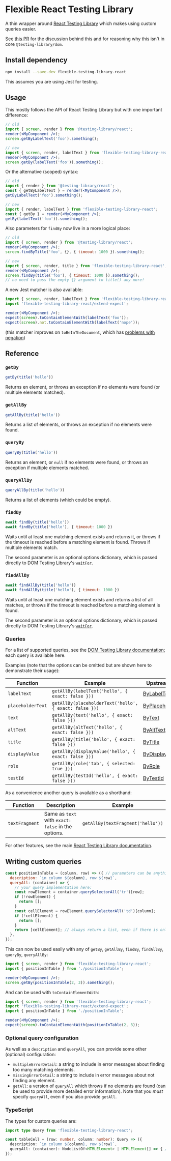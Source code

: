 # Flexible React Testing Library

A thin wrapper around [React Testing Library](https://github.com/testing-library/react-testing-library)
which makes using custom queries easier.

See [this PR](https://github.com/testing-library/dom-testing-library/issues/266) for the
discussion behind this and for reasoning why this isn't in core `@testing-library/dom`.

## Install dependency

```bash
npm install --save-dev flexible-testing-library-react
```

This assumes you are using Jest for testing.

## Usage

This mostly follows the API of React Testing Library but with one important difference:

```jsx
// old
import { screen, render } from '@testing-library/react';
render(<MyComponent />);
screen.getByLabelText('foo').something();

// new
import { screen, render, labelText } from 'flexible-testing-library-react';
render(<MyComponent />);
screen.getBy(labelText('foo')).something();
```

Or the alternative (scoped) syntax:

```jsx
// old
import { render } from '@testing-library/react';
const { getByLabelText } = render(<MyComponent />);
getByLabelText('foo').something();

// new
import { render, labelText } from 'flexible-testing-library-react';
const { getBy } = render(<MyComponent />);
getBy(labelText('foo')).something();
```

Also parameters for `findBy` now live in a more logical place:

```jsx
// old
import { screen, render } from '@testing-library/react';
render(<MyComponent />);
screen.findByTitle('foo', {}, { timeout: 1000 }).something();

// new
import { screen, render, title } from 'flexible-testing-library-react';
render(<MyComponent />);
screen.findBy(title('foo'), { timeout: 1000 }).something();
// no need to pass the empty {} argument to title() any more!
```

A new Jest matcher is also available:

```jsx
import { screen, render, labelText } from 'flexible-testing-library-react';
import 'flexible-testing-library-react/extend-expect';

render(<MyComponent />);
expect(screen).toContainElementWith(labelText('foo'));
expect(screen).not.toContainElementWith(labelText('nope'));
```

(this matcher improves on `toBeInTheDocument`, which has
[problems with negation](https://github.com/testing-library/jest-dom/issues/106))

## Reference

### `getBy`

```javascript
getBy(title('hello'))
```

Returns en element, or throws an exception if no elements were found (or multiple elements
matched).

### `getAllBy`

```javascript
getAllBy(title('hello'))
```

Returns a list of elements, or throws an exception if no elements were found.

### `queryBy`

```javascript
queryBy(title('hello'))
```

Returns an element, or `null` if no elements were found, or throws an exception if multiple
elements matched.

### `queryAllBy`

```javascript
queryAllBy(title('hello'))
```

Returns a list of elements (which could be empty).

### `findBy`

```javascript
await findBy(title('hello'))
await findBy(title('hello'), { timeout: 1000 })
```

Waits until at least one matching element exists and returns it, or throws if the
timeout is reached before a matching element is found. Throws if multiple elements
match.

The second parameter is an optional options dictionary, which is passed directly to
DOM Testing Library's [`waitFor`](https://testing-library.com/docs/dom-testing-library/api-async#waitfor).

### `findAllBy`

```javascript
await findAllBy(title('hello'))
await findAllBy(title('hello'), { timeout: 1000 })
```

Waits until at least one matching element exists and returns a list of all matches,
or throws if the timeout is reached before a matching element is found.

The second parameter is an optional options dictionary, which is passed directly to
DOM Testing Library's [`waitFor`](https://testing-library.com/docs/dom-testing-library/api-async#waitfor).

### Queries

For a list of supported queries, see the
[DOM Testing Library documentation](https://testing-library.com/docs/dom-testing-library/api-queries#queries);
each query is available here.

Examples (note that the options can be omitted but are shown here to demonstrate their usage):

| Function | Example | Upstream Docs |
|----------|---------|---------------|
| `labelText` | `getAllBy(labelText('hello', { exact: false }))` | [ByLabelText](https://testing-library.com/docs/dom-testing-library/api-queries#bylabeltext) |
| `placeholderText` | `getAllBy(placeholderText('hello', { exact: false }))` | [ByPlaceholderText](https://testing-library.com/docs/dom-testing-library/api-queries#byplaceholdertext) |
| `text` | `getAllBy(text('hello', { exact: false }))` | [ByText](https://testing-library.com/docs/dom-testing-library/api-queries#bytext) |
| `altText` | `getAllBy(altText('hello', { exact: false }))` | [ByAltText](https://testing-library.com/docs/dom-testing-library/api-queries#byalttext) |
| `title` | `getAllBy(title('hello', { exact: false }))` | [ByTitle](https://testing-library.com/docs/dom-testing-library/api-queries#bytitle) |
| `displayValue` | `getAllBy(displayValue('hello', { exact: false }))` | [ByDisplayValue](https://testing-library.com/docs/dom-testing-library/api-queries#bydisplayvalue) |
| `role` | `getAllBy(role('tab', { selected: true }))` | [ByRole](https://testing-library.com/docs/dom-testing-library/api-queries#byrole) |
| `testId` | `getAllBy(testId('hello', { exact: false }))` | [ByTestId](https://testing-library.com/docs/dom-testing-library/api-queries#bytestid) |

As a convenience another query is available as a shorthand:

| Function | Description | Example |
|----------|-------------|---------|
| `textFragment` | Same as `text` with `exact: false` in the options. | `getAllBy(textFragment('hello'))` |

For other features, see the main [React Testing Library documentation](https://testing-library.com/docs/react-testing-library/intro).

## Writing custom queries

```javascript
const positionInTable = (column, row) => ({ // parameters can be anything you like
  description: `in column ${column}, row ${row}`,
  queryAll: (container) => {
    // your query implementation here:
    const rowElement = container.querySelectorAll('tr')[row];
    if (!rowElement) {
      return [];
    }
    const cellElement = rowElement.querySelectorAll('td')[column];
    if (!cellElement) {
      return [];
    }
    return [cellElement]; // always return a list, even if there is only one element
  },
});
```

This can now be used easily with any of
`getBy`, `getAllBy`, `findBy`, `findAllBy`, `queryBy`, `queryAllBy`:

```jsx
import { screen, render } from 'flexible-testing-library-react';
import { positionInTable } from './positionInTable';

render(<MyComponent />);
screen.getBy(positionInTable(2, 3)).something();
```

And can be used with `toContainElementWith`:

```jsx
import { screen, render } from 'flexible-testing-library-react';
import 'flexible-testing-library-react/extend-expect';
import { positionInTable } from './positionInTable';

render(<MyComponent />);
expect(screen).toContainElementWith(positionInTable(2, 3));
```

### Optional query configuration

As well as a `description` and `queryAll`, you can provide some other (optional)
configuration:

- `multipleErrorDetail`: a string to include in error messages about finding too many
  matching elements.
- `missingErrorDetail`: a string to include in error messages about not finding any
  element.
- `getAll`: a version of `queryAll` which throws if no elements are found (can be used
  to provide more detailed error information). Note that you _must_ specify `queryAll`,
  even if you also provide `getAll`.

### TypeScript

The types for custom queries are:

```typescript
import type Query from 'flexible-testing-library-react';

const tableCell = (row: number, column: number): Query => ({
  description: `in column ${column}, row ${row}`,
  queryAll: (container): NodeListOf<HTMLElement> | HTMLElement[] => { /* implementation here */ },
});
```
